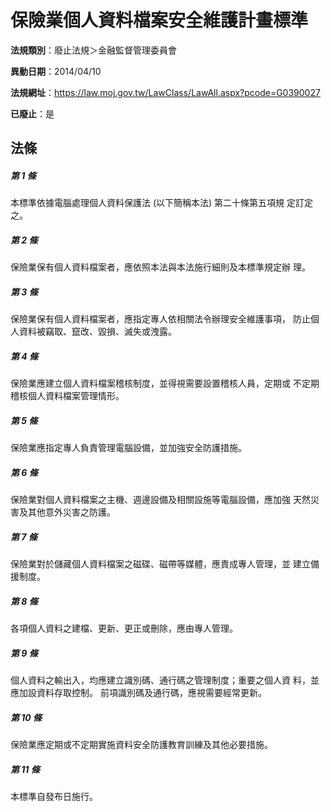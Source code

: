 # 保險業個人資料檔案安全維護計畫標準

**法規類別**：廢止法規＞金融監督管理委員會

**異動日期**：2014/04/10  

**法規網址**：https://law.moj.gov.tw/LawClass/LawAll.aspx?pcode=G0390027

**已廢止**：是



## 法條
##### 第 1 條
本標準依據電腦處理個人資料保護法 (以下簡稱本法) 第二十條第五項規
定訂定之。

##### 第 2 條
保險業保有個人資料檔案者，應依照本法與本法施行細則及本標準規定辦
理。

##### 第 3 條
保險業保有個人資料檔案者，應指定專人依相關法令辦理安全維護事項，
防止個人資料被竊取、竄改、毀損、滅失或洩露。

##### 第 4 條
保險業應建立個人資料檔案稽核制度，並得視需要設置稽核人員，定期或
不定期稽核個人資料檔案管理情形。

##### 第 5 條
保險業應指定專人負責管理電腦設備，並加強安全防護措施。

##### 第 6 條
保險業對個人資料檔案之主機、週邊設備及相關設施等電腦設備，應加強
天然災害及其他意外災害之防護。

##### 第 7 條
保險業對於儲藏個人資料檔案之磁碟、磁帶等媒體，應責成專人管理，並
建立備援制度。

##### 第 8 條
各項個人資料之建檔、更新、更正或刪除，應由專人管理。

##### 第 9 條
個人資料之輸出入，均應建立識別碼、通行碼之管理制度；重要之個人資
料，並應加設資料存取控制。
前項識別碼及通行碼，應視需要經常更新。

##### 第 10 條
保險業應定期或不定期實施資料安全防護教育訓練及其他必要措施。

##### 第 11 條
本標準自發布日施行。


